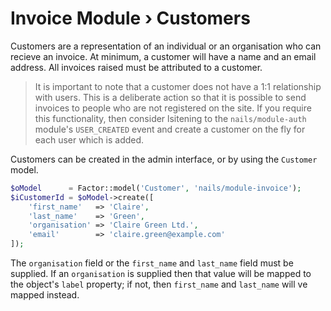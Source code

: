 # Invoice Module › Customers

Customers are a representation of an individual or an organisation who can recieve an invoice. At minimum, a customer will have a name and an email address. All invoices raised must be attributed to a customer.

> It is important to note that a customer does not have a 1:1 relationship with users. This is a deliberate action so that it is possible to send invoices to people who are not registered on the site. If you require this functionality, then consider lsitening to the `nails/module-auth` module's `USER_CREATED` event and create a customer on the fly for each user which is added.

Customers can be created in the admin interface, or by using the `Customer` model.

```php
$oModel      = Factor::model('Customer', 'nails/module-invoice');
$iCustomerId = $oModel->create([
    'first_name'   => 'Claire',
    'last_name'    => 'Green',
    'organisation' => 'Claire Green Ltd.',
    'email'        => 'claire.green@example.com'
]);
```

The `organisation` field or the `first_name` and `last_name` field must be supplied. If an `organisation` is supplied then that value will be mapped to the object's `label` property; if not, then `first_name` and `last_name` will ve mapped instead.

